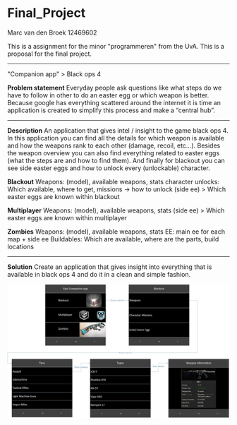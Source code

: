 # Final_Project
Marc van den Broek 12469602

This is a assignment for the minor "programmeren" from the UvA. This is a proposal for the final project. 

***

"Companion app" > Black ops 4

__Problem statement__
Everyday people ask questions like what steps do we have to follow in other to do an easter egg or which weapon is better. Because google has everything scattered around the internet it is time an application is created to simplify this process and make a “central hub”. 

***

__Description__
An application that gives intel / insight to the game black ops 4. In this application you can find all the details for which weapon is available and how the weapons rank to each other (damage, recoil, etc…). Besides the weapon overview you can also find everything related to easter eggs (what the steps are and how to find them). And finally for blackout you can see side easter eggs and how to unlock every (unlockable) character. 
 
__Blackout__
Weapons: (model), available weapons, stats
character unlocks: Which available, where to get, missions -> how to unlock
(side ee) > Which easter eggs are known within blackout

__Multiplayer__
Weapons: (model), available weapons, stats
(side ee) > Which easter eggs are known within multiplayer

__Zombies__
Weapons: (model), available weapons, stats
EE: main ee for each map + side ee
Buildables: Which are available, where are the parts, build locations

***

__Solution__
Create an application that gives insight into everything that is available in black ops 4 and do it in a clean and simple fashion.


![Alt text](https://github.com/broekm006/Final_Project/blob/master/doc/wireframe%20ish.jpg)
